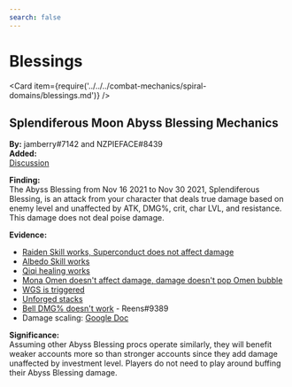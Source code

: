 ```yaml
---
search: false
---
```


# Blessings

<Card item={require('../../../combat-mechanics/spiral-domains/blessings.md')} />

## Splendiferous Moon Abyss Blessing Mechanics

**By:** jamberry\#7142 and NZPIEFACE\#8439  
**Added:** <Version date="2021-12-16" />  
[Discussion](https://tickets.deeznuts.moe/ticket-archive/attachments_917961567235080222_920914525635637298_transcript-splendiferous-moon-abyss-blessing-mechanics.html)

**Finding:**  
The Abyss Blessing from Nov 16 2021 to Nov 30 2021, Splendiferous Blessing, is an attack from your character that deals true damage based on enemy level and unaffected by ATK, DMG%, crit, char LVL, and resistance. This damage does not deal poise damage.

**Evidence:**

* [Raiden Skill works, Superconduct does not affect damage](https://youtu.be/8KTd9xqxyxE)
* [Albedo Skill works](https://youtu.be/2Dd_XYG8gr8)
* [Qiqi healing works](https://youtu.be/fZuulyOt6Y8)
* [Mona Omen doesn't affect damage, damage doesn't pop Omen bubble](https://youtu.be/FQsm79euz7o)
* [WGS is triggered](https://youtu.be/1fgCluabN98)
* [Unforged stacks](https://youtu.be/Ea5XnJIOr2A)
* [Bell DMG\% doesn't work](https://youtu.be/tfagn8C2tpY) - Reens\#9389
* Damage scaling: [Google Doc](https://docs.google.com/spreadsheets/d/1QfeXlmnqfXLJUzoC9zP79Th3JVY5BLz8jPAHzZZKzXc/edit?usp=sharing)

**Significance:**  
Assuming other Abyss Blessing procs operate similarly, they will benefit weaker accounts more so than stronger accounts since they add damage unaffected by investment level. Players do not need to play around buffing their Abyss Blessing damage.
